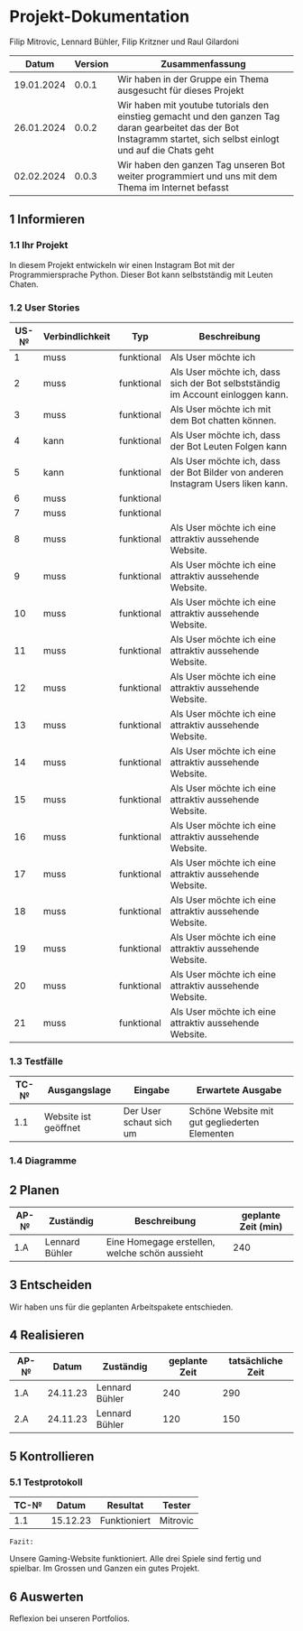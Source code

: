 
# Projekt-Dokumentation



Filip Mitrovic, Lennard Bühler, Filip Kritzner und Raul Gilardoni

| Datum | Version | Zusammenfassung                                              |
| ----- | ------- | ------------------------------------------------------------ |
|   19.01.2024   | 0.0.1   | Wir haben in der Gruppe ein Thema ausgesucht für dieses Projekt  |
|  26.01.2024     |   0.0.2      |        Wir haben mit youtube tutorials den einstieg gemacht und den ganzen Tag daran gearbeitet das der Bot Instagramm startet, sich selbst einlogt und auf die Chats geht                |
|   02.02.2024   | 0.0.3   | Wir haben den ganzen Tag unseren Bot weiter programmiert und uns mit dem Thema im Internet befasst  |

## 1 Informieren

### 1.1 Ihr Projekt
In diesem Projekt entwickeln wir einen Instagram Bot mit der Programmiersprache Python. Dieser Bot kann selbstständig mit Leuten Chaten.




### 1.2 User Stories

| US-№ | Verbindlichkeit | Typ  | Beschreibung                       |
| ---- | --------------- | ---- | ---------------------------------- |
| 1    |       muss         |   funktional   | Als User möchte ich    |
| 2    |       muss         |   funktional   |  Als User möchte ich, dass sich der Bot selbstständig im Account einloggen kann.  |
| 3    |       muss         |   funktional   |Als User möchte ich mit dem Bot chatten können.  |
| 4    |       kann         |   funktional   | Als User möchte ich, dass der Bot Leuten Folgen kann   |
| 5    |       kann        |   funktional   |  Als User möchte ich, dass der Bot Bilder von anderen Instagram Users liken kann.  |
| 6    |       muss         |   funktional   |   |
| 7    |       muss         |   funktional   |    |
| 8    |       muss         |   funktional   | Als User möchte ich eine attraktiv aussehende Website.   |
| 9    |       muss         |   funktional   | Als User möchte ich eine attraktiv aussehende Website.   |
| 10    |       muss         |   funktional   | Als User möchte ich eine attraktiv aussehende Website.   |
| 11    |       muss         |   funktional   | Als User möchte ich eine attraktiv aussehende Website.   |
| 12    |       muss         |   funktional   | Als User möchte ich eine attraktiv aussehende Website.   |
| 13    |       muss         |   funktional   | Als User möchte ich eine attraktiv aussehende Website.   |
| 14    |       muss         |   funktional   | Als User möchte ich eine attraktiv aussehende Website.   |
| 15    |       muss         |   funktional   | Als User möchte ich eine attraktiv aussehende Website.   |
| 16    |       muss         |   funktional   | Als User möchte ich eine attraktiv aussehende Website.   |
| 17    |       muss         |   funktional   | Als User möchte ich eine attraktiv aussehende Website.   |
| 18    |       muss         |   funktional   | Als User möchte ich eine attraktiv aussehende Website.   |
| 19    |       muss         |   funktional   | Als User möchte ich eine attraktiv aussehende Website.   |
| 20    |       muss         |   funktional   | Als User möchte ich eine attraktiv aussehende Website.   |
| 21    |       muss         |   funktional   | Als User möchte ich eine attraktiv aussehende Website.   |







### 1.3 Testfälle

| TC-№ | Ausgangslage | Eingabe | Erwartete Ausgabe |
| ---- | ------------ | ------- | ----------------- |
| 1.1  |      Website ist geöffnet        |  Der User schaut sich um     |      Schöne Website mit gut gegliederten Elementen         |



### 1.4 Diagramme





## 2 Planen

| AP-№ | Zuständig | Beschreibung | geplante Zeit (min) |
| ---- |  --------- | ------------ | ------------- |
| 1.A  |   Lennard Bühler              |   Eine Homegage erstellen, welche schön aussieht         |240|







## 3 Entscheiden

Wir haben uns für die geplanten Arbeitspakete entschieden.

## 4 Realisieren

| AP-№ | Datum | Zuständig | geplante Zeit | tatsächliche Zeit |
| ---- | ----- | --------- | ------------- | ----------------- |
| 1.A  | 24.11.23 |  Lennard Bühler              |240|290 |
| 2.A  |24.11.23 |   Lennard Bühler               |120|150|




## 5 Kontrollieren

### 5.1 Testprotokoll

| TC-№ | Datum | Resultat | Tester |
| ---- | ----- | -------- | ------ |
| 1.1  |15.12.23|     Funktioniert      |  Mitrovic      |




`Fazit:`

Unsere Gaming-Website funktioniert. Alle drei Spiele sind fertig und spielbar. Im Grossen und Ganzen ein gutes Projekt.

## 6 Auswerten
Reflexion bei unseren Portfolios.

